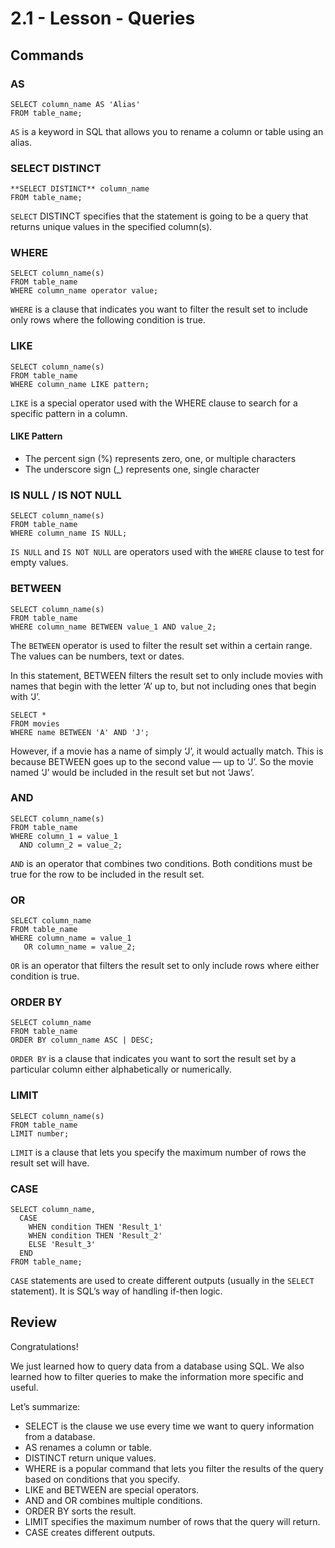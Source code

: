 # 2.1 - Lesson - Queries

## Commands

### AS
```
SELECT column_name AS 'Alias'
FROM table_name;
```
```AS``` is a keyword in SQL that allows you to rename a column or table using an alias.

### SELECT DISTINCT
```
**SELECT DISTINCT** column_name
FROM table_name;
```
```SELECT``` DISTINCT specifies that the statement is going to be a query that returns unique values in the specified column(s).

### WHERE
```
SELECT column_name(s)
FROM table_name
WHERE column_name operator value;
```
```WHERE``` is a clause that indicates you want to filter the result set to include only rows where the following condition is true.

### LIKE
```
SELECT column_name(s)
FROM table_name
WHERE column_name LIKE pattern;
```
```LIKE``` is a special operator used with the WHERE clause to search for a specific pattern in a column.

#### LIKE Pattern
- The percent sign (%) represents zero, one, or multiple characters
- The underscore sign (_) represents one, single character


### IS NULL / IS NOT NULL
```
SELECT column_name(s)
FROM table_name
WHERE column_name IS NULL;
```
```IS NULL``` and ```IS NOT NULL``` are operators used with the ```WHERE``` clause to test for empty values.

### BETWEEN
```
SELECT column_name(s)
FROM table_name
WHERE column_name BETWEEN value_1 AND value_2;
```
The ```BETWEEN``` operator is used to filter the result set within a certain range. The values can be numbers, text or dates.

In this statement, BETWEEN filters the result set to only include movies with names that begin with the letter ‘A’ up to, but not including ones that begin with ‘J’.
```
SELECT *
FROM movies
WHERE name BETWEEN 'A' AND 'J';
```
However, if a movie has a name of simply ‘J’, it would actually match. This is because BETWEEN goes up to the second value — up to ‘J’. So the movie named ‘J’ would be included in the result set but not ‘Jaws’.

### AND
```
SELECT column_name(s)
FROM table_name
WHERE column_1 = value_1
  AND column_2 = value_2;
```
```AND``` is an operator that combines two conditions. Both conditions must be true for the row to be included in the result set.

### OR
```
SELECT column_name
FROM table_name
WHERE column_name = value_1
   OR column_name = value_2;
```
```OR``` is an operator that filters the result set to only include rows where either condition is true.

### ORDER BY
```
SELECT column_name
FROM table_name
ORDER BY column_name ASC | DESC;
```
```ORDER BY``` is a clause that indicates you want to sort the result set by a particular column either alphabetically or numerically.

### LIMIT
```
SELECT column_name(s)
FROM table_name
LIMIT number;
```
```LIMIT``` is a clause that lets you specify the maximum number of rows the result set will have.

### CASE
```
SELECT column_name,
  CASE
    WHEN condition THEN 'Result_1'
    WHEN condition THEN 'Result_2'
    ELSE 'Result_3'
  END
FROM table_name;
```
```CASE``` statements are used to create different outputs (usually in the ```SELECT``` statement). It is SQL’s way of handling if-then logic.

## Review
Congratulations!

We just learned how to query data from a database using SQL. We also learned how to filter queries to make the information more specific and useful.

Let’s summarize:

- SELECT is the clause we use every time we want to query information from a database.
- AS renames a column or table.
- DISTINCT return unique values.
- WHERE is a popular command that lets you filter the results of the query based on conditions that you specify.
- LIKE and BETWEEN are special operators.
- AND and OR combines multiple conditions.
- ORDER BY sorts the result.
- LIMIT specifies the maximum number of rows that the query will return.
- CASE creates different outputs.